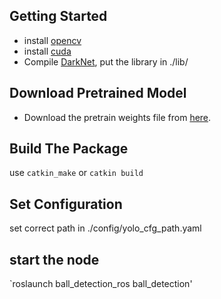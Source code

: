 ## Getting Started
* install [opencv](https://docs.opencv.org/4.x/d7/d9f/tutorial_linux_install.html)
* install [cuda](https://developer.nvidia.com/cuda-toolkit)
* Compile [DarkNet](https://github.com/AlexeyAB/darknet), put the library in ./lib/

## Download Pretrained Model
* Download the pretrain weights file from [here](https://u.pcloud.link/publink/show?code=XZ6qqfVZR4O5OuXKdDRBkPKBToTYzXwGRyWy).

## Build The Package
use `catkin_make` or `catkin build`

## Set Configuration
set correct path in ./config/yolo_cfg_path.yaml

## start the node
`roslaunch ball_detection_ros ball_detection' 

